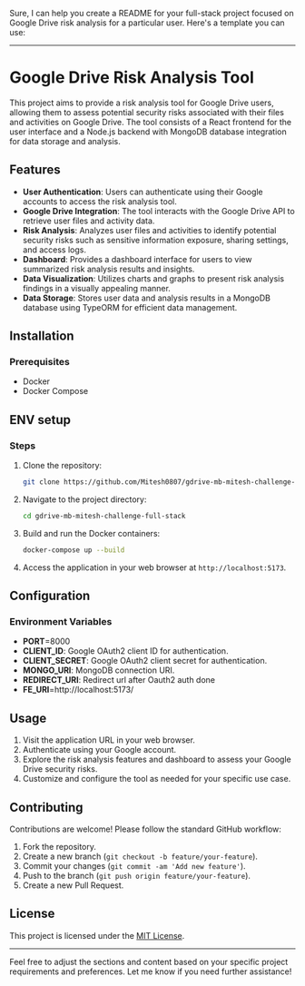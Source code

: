 Sure, I can help you create a README for your full-stack project focused on Google Drive risk analysis for a particular user. Here's a template you can use:

---

# Google Drive Risk Analysis Tool

This project aims to provide a risk analysis tool for Google Drive users, allowing them to assess potential security risks associated with their files and activities on Google Drive. The tool consists of a React frontend for the user interface and a Node.js backend with MongoDB database integration for data storage and analysis.

## Features

- **User Authentication**: Users can authenticate using their Google accounts to access the risk analysis tool.
- **Google Drive Integration**: The tool interacts with the Google Drive API to retrieve user files and activity data.
- **Risk Analysis**: Analyzes user files and activities to identify potential security risks such as sensitive information exposure, sharing settings, and access logs.
- **Dashboard**: Provides a dashboard interface for users to view summarized risk analysis results and insights.
- **Data Visualization**: Utilizes charts and graphs to present risk analysis findings in a visually appealing manner.
- **Data Storage**: Stores user data and analysis results in a MongoDB database using TypeORM for efficient data management.

## Installation

### Prerequisites

- Docker
- Docker Compose

## ENV setup 


### Steps

1. Clone the repository:

    ```bash
    git clone https://github.com/Mitesh0807/gdrive-mb-mitesh-challenge-full-stack.git
    ```

2. Navigate to the project directory:

    ```bash
    cd gdrive-mb-mitesh-challenge-full-stack
    ```

3. Build and run the Docker containers:

    ```bash
    docker-compose up --build
    ```

4. Access the application in your web browser at `http://localhost:5173`.

## Configuration

### Environment Variables
- **PORT**=8000
- **CLIENT_ID**: Google OAuth2 client ID for authentication.
- **CLIENT_SECRET**: Google OAuth2 client secret for authentication.
- **MONGO_URI**: MongoDB connection URI.
- **REDIRECT_URI**: Redirect url after Oauth2 auth done 
- **FE_URI**=http://localhost:5173/

## Usage

1. Visit the application URL in your web browser.
2. Authenticate using your Google account.
3. Explore the risk analysis features and dashboard to assess your Google Drive security risks.
4. Customize and configure the tool as needed for your specific use case.

## Contributing

Contributions are welcome! Please follow the standard GitHub workflow:

1. Fork the repository.
2. Create a new branch (`git checkout -b feature/your-feature`).
3. Commit your changes (`git commit -am 'Add new feature'`).
4. Push to the branch (`git push origin feature/your-feature`).
5. Create a new Pull Request.

## License

This project is licensed under the [MIT License](LICENSE).

---

Feel free to adjust the sections and content based on your specific project requirements and preferences. Let me know if you need further assistance!
